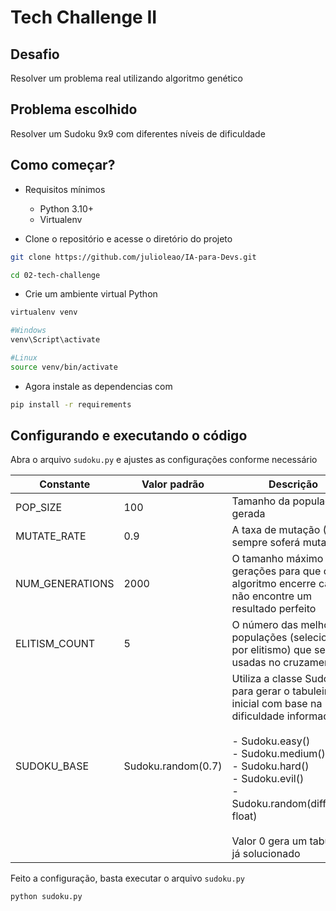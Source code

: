# Tech Challenge II

## Desafio

Resolver um problema real utilizando algoritmo genético

## Problema escolhido

Resolver um Sudoku 9x9 com diferentes níveis de dificuldade

## Como começar?

- Requisitos mínimos

  - Python 3.10+
  - Virtualenv

- Clone o repositório e acesse o diretório do projeto

```bash
git clone https://github.com/julioleao/IA-para-Devs.git

cd 02-tech-challenge
```

- Crie um ambiente virtual Python

```bash
virtualenv venv

#Windows
venv\Script\activate

#Linux
source venv/bin/activate
```

- Agora instale as dependencias com

```bash
pip install -r requirements
```

## Configurando e executando o código

Abra o arquivo `sudoku.py` e ajustes as configurações conforme necessário

| Constante       | Valor padrão       | Descrição                                                                                                                                                                                                                                                               |
| --------------- | ------------------ | ----------------------------------------------------------------------------------------------------------------------------------------------------------------------------------------------------------------------------------------------------------------------- |
| POP_SIZE        | 100                | Tamanho da população gerada                                                                                                                                                                                                                                             |
| MUTATE_RATE     | 0.9                | A taxa de mutação (1.0 sempre soferá mutação)                                                                                                                                                                                                                           |
| NUM_GENERATIONS | 2000               | O tamanho máximo de gerações para que o algoritmo encerre caso não encontre um resultado perfeito                                                                                                                                                                       |
| ELITISM_COUNT   | 5                  | O número das melhores populações (selecionada por elitismo) que serão usadas no cruzamento                                                                                                                                                                              |
| SUDOKU_BASE     | Sudoku.random(0.7) | Utiliza a classe Sudoku para gerar o tabuleiro inicial com base na dificuldade informada<br><br> - Sudoku.easy()<br> - Sudoku.medium()<br> - Sudoku.hard()<br> - Sudoku.evil()<br> - Sudoku.random(difficulty: float) <br><br> Valor 0 gera um tabuleiro já solucionado |

Feito a configuração, basta executar o arquivo `sudoku.py`

```bash
python sudoku.py
```
